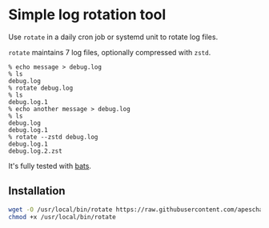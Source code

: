 # Simple log rotation tool

Use `rotate` in a daily cron job or systemd unit to rotate log files.

`rotate` maintains 7 log files, optionally compressed with `zstd`.

```console
% echo message > debug.log
% ls
debug.log
% rotate debug.log
% ls
debug.log.1
% echo another message > debug.log
% ls
debug.log
debug.log.1
% rotate --zstd debug.log
debug.log.1
debug.log.2.zst
```

It's fully tested with [bats].

[bats]: https://github.com/bats-core/bats-core

## Installation

```sh
wget -O /usr/local/bin/rotate https://raw.githubusercontent.com/apeschar/rotate.sh/master/bin/rotate
chmod +x /usr/local/bin/rotate
```
